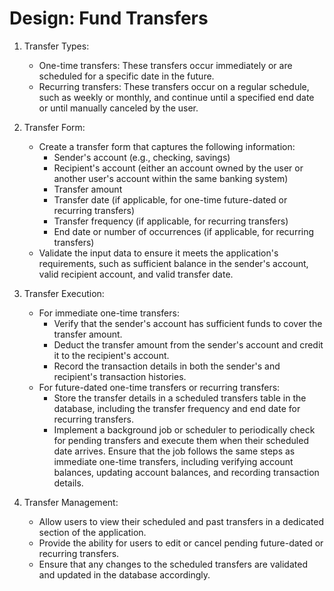 # Design: Fund Transfers

1. Transfer Types:
    - One-time transfers: These transfers occur immediately or are scheduled for a specific date in the future.
    - Recurring transfers: These transfers occur on a regular schedule, such as weekly or monthly, and continue until a specified end date or until manually canceled by the user.

2. Transfer Form:
    - Create a transfer form that captures the following information:
        - Sender's account (e.g., checking, savings)
        - Recipient's account (either an account owned by the user or another user's account within the same banking system)
        - Transfer amount
        - Transfer date (if applicable, for one-time future-dated or recurring transfers)
        - Transfer frequency (if applicable, for recurring transfers)
        - End date or number of occurrences (if applicable, for recurring transfers)
    - Validate the input data to ensure it meets the application's requirements, such as sufficient balance in the sender's account, valid recipient account, and valid transfer date.

3. Transfer Execution:
    - For immediate one-time transfers:
        - Verify that the sender's account has sufficient funds to cover the transfer amount.
        - Deduct the transfer amount from the sender's account and credit it to the recipient's account.
        - Record the transaction details in both the sender's and recipient's transaction histories.
    - For future-dated one-time transfers or recurring transfers:
        - Store the transfer details in a scheduled transfers table in the database, including the transfer frequency and end date for recurring transfers.
        - Implement a background job or scheduler to periodically check for pending transfers and execute them when their scheduled date arrives. Ensure that the job follows the same steps as immediate one-time transfers, including verifying account balances, updating account balances, and recording transaction details.

4. Transfer Management:
    - Allow users to view their scheduled and past transfers in a dedicated section of the application.
    - Provide the ability for users to edit or cancel pending future-dated or recurring transfers.
    - Ensure that any changes to the scheduled transfers are validated and updated in the database accordingly.

